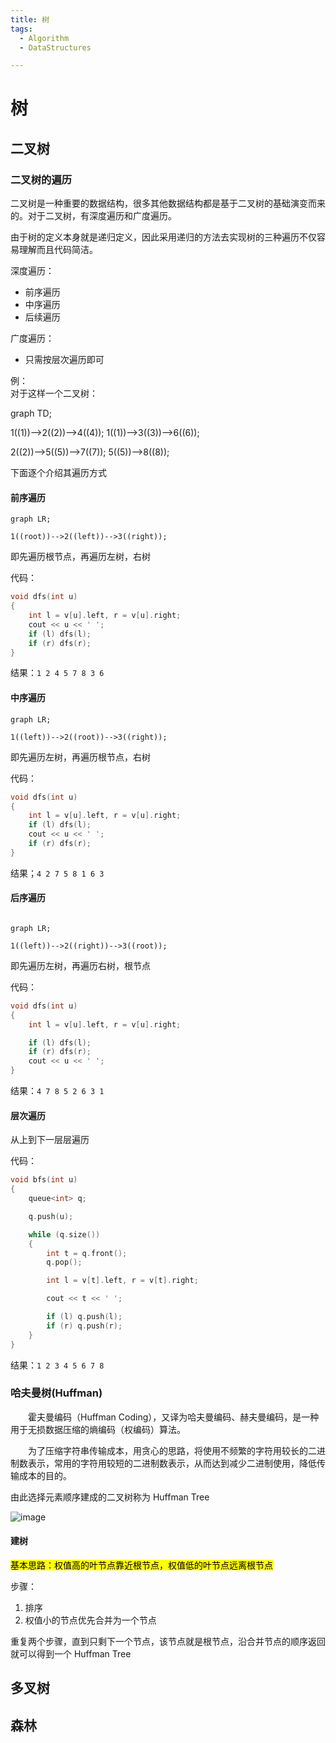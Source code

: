 ```yaml
---
title: 树
tags:
  - Algorithm
  - DataStructures

---
```





# 树
## 二叉树
### 二叉树的遍历
二叉树是一种重要的数据结构，很多其他数据结构都是基于二叉树的基础演变而来的。对于二叉树，有深度遍历和广度遍历。

由于树的定义本身就是递归定义，因此采用递归的方法去实现树的三种遍历不仅容易理解而且代码简洁。

深度遍历：
- 前序遍历
- 中序遍历
- 后续遍历

广度遍历：
- 只需按层次遍历即可

例：<br>
对于这样一个二叉树：


graph TD;

1((1))-->2((2))-->4((4));
1((1))-->3((3))-->6((6));

2((2))-->5((5))-->7((7));
5((5))-->8((8));


下面逐个介绍其遍历方式

#### 前序遍历

```mermaid
graph LR;

1((root))-->2((left))-->3((right));

```

即先遍历根节点，再遍历左树，右树


代码：
```cpp
void dfs(int u)
{
    int l = v[u].left, r = v[u].right;
    cout << u << ' ';
    if (l) dfs(l);
    if (r) dfs(r);
}
```

结果：`1 2 4 5 7 8 3 6`

#### 中序遍历

```mermaid
graph LR;

1((left))-->2((root))-->3((right));

```

即先遍历左树，再遍历根节点，右树

代码：
```cpp
void dfs(int u)
{
    int l = v[u].left, r = v[u].right;
    if (l) dfs(l);
    cout << u << ' ';
    if (r) dfs(r);
}
```

结果；`4 2 7 5 8 1 6 3`

#### 后序遍历

```mermaid

graph LR;

1((left))-->2((right))-->3((root));

```

即先遍历左树，再遍历右树，根节点

代码：
```cpp
void dfs(int u)
{
    int l = v[u].left, r = v[u].right;

    if (l) dfs(l);
    if (r) dfs(r);
    cout << u << ' ';
}
```

结果：`4 7 8 5 2 6 3 1`

#### 层次遍历
从上到下一层层遍历

代码：
```cpp
void bfs(int u)
{
    queue<int> q;

    q.push(u);

    while (q.size())
    {
        int t = q.front();
        q.pop();

        int l = v[t].left, r = v[t].right;

        cout << t << ' ';

        if (l) q.push(l);
        if (r) q.push(r);
    }
}
```

结果：`1 2 3 4 5 6 7 8`

### 哈夫曼树(Huffman)
&emsp;&emsp;霍夫曼编码（Huffman Coding），又译为哈夫曼编码、赫夫曼编码，是一种用于无损数据压缩的熵编码（权编码）算法。

&emsp;&emsp;为了压缩字符串传输成本，用贪心的思路，将使用不频繁的字符用较长的二进制数表示，常用的字符用较短的二进制数表示，从而达到减少二进制使用，降低传输成本的目的。

由此选择元素顺序建成的二叉树称为 Huffman Tree


![image](https://user-images.githubusercontent.com/94043894/172993543-36197e46-9146-4ed5-b815-f854cf811206.png)

#### 建树

<mark>
基本思路：权值高的叶节点靠近根节点，权值低的叶节点远离根节点
</mark>

步骤：
1. 排序
2. 权值小的节点优先合并为一个节点

重复两个步骤，直到只剩下一个节点，该节点就是根节点，沿合并节点的顺序返回就可以得到一个 Huffman Tree


## 多叉树
## 森林



